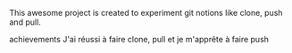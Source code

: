 This awesome project is created to experiment git notions like clone, push and pull.

achievements
J'ai réussi à faire clone, pull et je m'apprête à faire push
